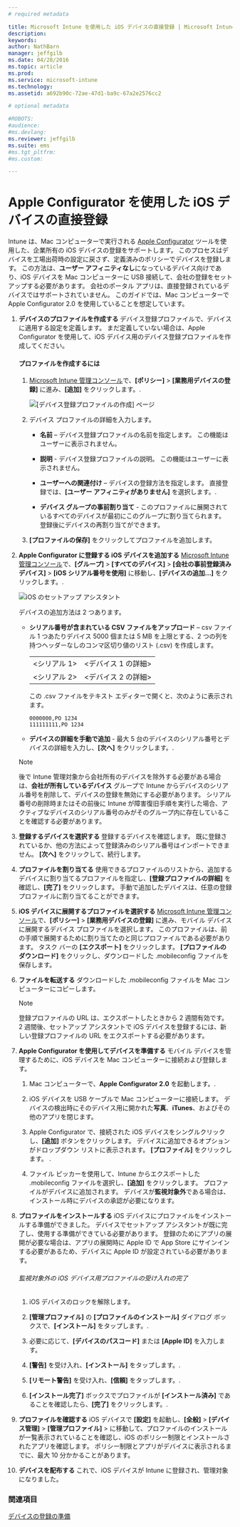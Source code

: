 ```yaml
---
# required metadata

title: Microsoft Intune を使用した iOS デバイスの直接登録 | Microsoft Intune
description:
keywords:
author: NathBarn
manager: jeffgilb
ms.date: 04/28/2016
ms.topic: article
ms.prod:
ms.service: microsoft-intune
ms.technology:
ms.assetid: a692b90c-72ae-47d1-ba9c-67a2e2576cc2

# optional metadata

#ROBOTS:
#audience:
#ms.devlang:
ms.reviewer: jeffgilb
ms.suite: ems
#ms.tgt_pltfrm:
#ms.custom:

---
```


# Apple Configurator を使用した iOS デバイスの直接登録
Intune は、Mac コンピューターで実行される [Apple Configurator](http://go.microsoft.com/fwlink/?LinkId=518017) ツールを使用した、企業所有の iOS デバイスの登録をサポートします。 このプロセスはデバイスを工場出荷時の設定に戻さず、定義済みのポリシーでデバイスを登録します。 この方法は、**ユーザー アフィニティなし**になっているデバイス向けであり、iOS デバイスを Mac コンピューターに USB 接続して、会社の登録をセットアップする必要があります。 会社のポータル アプリは、直接登録されているデバイスではサポートされていません。 このガイドでは、Mac コンピューターで Apple Configurator 2.0 を使用していることを想定しています。

1.  **デバイスのプロファイルを作成する**
    デバイス登録プロファイルで、デバイスに適用する設定を定義します。 まだ定義していない場合は、Apple Configurator を使用して、iOS デバイス用のデバイス登録プロファイルを作成してください。

    #### プロファイルを作成するには

    1.  [Microsoft Intune 管理コンソール](http://manage.microsoft.com)で、**[ポリシー]** &gt; **[業務用デバイスの登録]** に進み、**[追加]** をクリックします。.

        ![[デバイス登録プロファイルの作成] ページ](../media/pol-sa-corp-enroll.png)

    2.  デバイス プロファイルの詳細を入力します。

        -   **名前** – デバイス登録プロファイルの名前を指定します。 この機能はユーザーに表示されません。

        -   **説明** - デバイス登録プロファイルの説明。 この機能はユーザーに表示されません。

        -   **ユーザーへの関連付け** – デバイスの登録方法を指定します。 直接登録では、**[ユーザー アフィニティがありません]** を選択します。.

        -   **デバイス グループの事前割り当て** - このプロファイルに展開されているすべてのデバイスが最初にこのグループに割り当てられます。 登録後にデバイスの再割り当てができます。

    3.   **[プロファイルの保存]** をクリックしてプロファイルを追加します。

2.  **Apple Configurator に登録する iOS デバイスを追加する**
    [Microsoft Intune 管理コンソール](http://manage.microsoft.com)で、**[グループ]** &gt; **[すべてのデバイス]** &gt; **[会社の事前登録済みデバイス]** &gt; **[iOS シリアル番号を使用]** に移動し、**[デバイスの追加...]** をクリックします。.

    ![iOS のセットアップ アシスタント](../media/pol-SA-enroll-iOS-SetupAssistant.png)

      デバイスの追加方法は 2 つあります。

    -   **シリアル番号が含まれている CSV ファイルをアップロード** – csv ファイル 1 つあたりデバイス 5000 個または 5 MB を上限とする、2 つの列を持つヘッダーなしのコンマ区切り値のリスト (.csv) を作成します。

        |||
        |-|-|
        |&lt;シリアル 1&gt;|&lt;デバイス 1 の詳細&gt;|
        |&lt;シリアル 2&gt;|&lt;デバイス 2 の詳細&gt;|
        この .csv ファイルをテキスト エディターで開くと、次のように表示されます。

        ```
        0000000,PO 1234
        111111111,PO 1234
        ```

    -   **デバイスの詳細を手動で追加** - 最大 5 台のデバイスのシリアル番号とデバイスの詳細を入力し、**[次へ]** をクリックします。.

    > [!NOTE]
    > 後で Intune 管理対象から会社所有のデバイスを除外する必要がある場合は、**会社が所有しているデバイス** グループで Intune からデバイスのシリアル番号を削除して、デバイスの登録を無効にする必要があります。  シリアル番号の削除時またはその前後に Intune が障害復旧手順を実行した場合、アクティブなデバイスのシリアル番号のみがそのグループ内に存在していることを確認する必要があります。

3.  **登録するデバイスを選択する**
    登録するデバイスを確認します。 既に登録されているか、他の方法によって登録済みのシリアル番号はインポートできません。  **[次へ]** をクリックして、続行します。

4.  **プロファイルを割り当てる**
    使用できるプロファイルのリストから、追加するデバイスに割り当てるプロファイルを指定し、**[登録プロファイルの詳細]** を確認し、**[完了]** をクリックします。 手動で追加したデバイスは、任意の登録プロファイルに割り当てることができます。

5.  **iOS デバイスに展開するプロファイルを選択する**
    [Microsoft Intune 管理コンソール](http://manage.microsoft.com)で、**[ポリシー]** &gt; **[業務用デバイスの登録]** に進み、モバイル デバイスに展開するデバイス プロファイルを選択します。 このプロファイルは、前の手順で展開するために割り当てたのと同じプロファイルである必要があります。 タスク バーの **[エクスポート]** をクリックします。 **[プロファイルのダウンロード]** をクリックし、ダウンロードした .mobileconfig ファイルを保存します。

6.  **ファイルを転送する**
    ダウンロードした .mobileconfig ファイルを Mac コンピューターにコピーします。
    > [!NOTE]
    > 登録プロファイルの URL は、エクスポートしたときから 2 週間有効です。 2 週間後、セットアップ アシスタントで iOS デバイスを登録するには、新しい登録プロファイルの URL をエクスポートする必要があります。
7.  **Apple Configurator を使用してデバイスを準備する**
    モバイル デバイスを管理するために、iOS デバイスを Mac コンピューターに接続および登録します。

    1.  Mac コンピューターで、**Apple Configurator 2.0** を起動します。.

    2.  iOS デバイスを USB ケーブルで Mac コンピューターに接続します。 デバイスの検出時にそのデバイス用に開かれた**写真**、**iTunes**、およびその他のアプリを閉じます。

    3.  Apple Configurator で、接続された iOS デバイスをシングルクリックし、**[追加]** ボタンをクリックします。 デバイスに追加できるオプションがドロップダウン リストに表示されます。 **[プロファイル]** をクリックします。 .

    4.  ファイル ピッカーを使用して、Intune からエクスポートした .mobileconfig ファイルを選択し、**[追加]** をクリックします。 プロファイルがデバイスに追加されます。  デバイスが**監視対象外**である場合は、インストール時にデバイスの承認が必要になります。

8.  **プロファイルをインストールする**
    iOS デバイスにプロファイルをインストールする準備ができました。 デバイスでセットアップ アシスタントが既に完了し、使用する準備ができている必要があります。  登録のためにアプリの展開が必要な場合は、アプリの展開時に Apple ID で App Store にサインインする必要があるため、デバイスに Apple ID が設定されている必要があります。

    ###### 監視対象外の iOS デバイス用プロファイルの受け入れの完了

    1.  iOS デバイスのロックを解除します。

    2.  **[管理プロファイル]** の **[プロファイルのインストール]** ダイアログ ボックスで、**[インストール]** をタップします。.

    3.  必要に応じて、**[デバイスのパスコード]** または **[Apple ID]** を入力します。

    4.  **[警告]** を受け入れ、**[インストール]** をタップします。.

    5.  **[リモート警告]** を受け入れ、**[信頼]** をタップします。.

    6.  **[インストール完了]** ボックスでプロファイルが **[インストール済み]** であることを確認したら、**[完了]** をクリックします。.

9. **プロファイルを確認する**
    iOS デバイスで **[設定]** を起動し、**[全般]** &gt; **[デバイス管理]** &gt; **[管理プロファイル]**  &gt; に移動して、プロファイルのインストールが一覧表示されていることを確認し、iOS のポリシー制限とインストールされたアプリを確認します。 ポリシー制限とアプリがデバイスに表示されるまでに、最大 10 分かかることがあります。

10. **デバイスを配布する**
    これで、iOS デバイスが Intune に登録され、管理対象になりました。


### 関連項目
[デバイスの登録の準備](get-ready-to-enroll-devices-in-microsoft-intune.md)


<!--HONumber=May16_HO1-->


